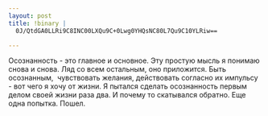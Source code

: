 ```yaml
--- 
layout: post
title: !binary |
  0J/QtdGA0LLRi9C8INC00LXQu9C+0Lwg0YHQsNC80L7Qu9C10YLRiw==

---
```

Осознанность - это главное и основное. Эту простую мысль я понимаю снова и снова. Ляд со всем остальным, оно приложится. Быть осознанным,  чувствовать желания, действовать согласно их импульсу - вот чего я хочу от жизни. Я пытался сделать осознанность первым делом своей жизни раза два. И почему то скатывался обратно. Еще одна попытка. Пошел.
